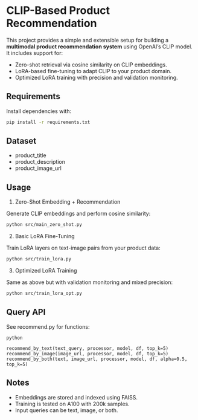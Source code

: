 # CLIP-Based Product Recommendation

This project provides a simple and extensible setup for building a **multimodal product recommendation system** using OpenAI’s CLIP model. It includes support for:

- Zero-shot retrieval via cosine similarity on CLIP embeddings.
- LoRA-based fine-tuning to adapt CLIP to your product domain.
- Optimized LoRA training with precision and validation monitoring.

## Requirements

Install dependencies with:

```bash
pip install -r requirements.txt
```
## Dataset

- product_title
- product_description
- product_image_url

## Usage

1. Zero-Shot Embedding + Recommendation

Generate CLIP embeddings and perform cosine similarity:

```bash
python src/main_zero_shot.py
```
2. Basic LoRA Fine-Tuning

Train LoRA layers on text-image pairs from your product data:

```bash
python src/train_lora.py
```
3. Optimized LoRA Training

Same as above but with validation monitoring and mixed precision:

```bash
python src/train_lora_opt.py
```
## Query API

See recommend.py for functions:

```
python

recommend_by_text(text_query, processor, model, df, top_k=5)
recommend_by_image(image_url, processor, model, df, top_k=5)
recommend_by_both(text, image_url, processor, model, df, alpha=0.5, top_k=5)
```
## Notes

-   Embeddings are stored and indexed using FAISS.
-   Training is tested on A100 with 200k samples.
-   Input queries can be text, image, or both.

